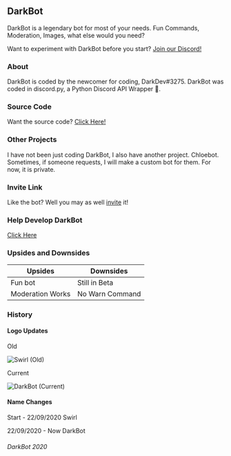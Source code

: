 ## DarkBot

DarkBot is a legendary bot for most of your needs. Fun Commands, Moderation, Images, what else would you need?


Want to experiment with DarkBot before you start? [Join our Discord!](https://discord.gg/YQvTPCc) 

### About

DarkBot is coded by the newcomer for coding, DarkDev#3275. DarkBot was coded in discord.py, a Python Discord API Wrapper 🐍. 

### Source Code

Want the source code? [Click Here!](https://github.com/DarkkDev/DarkBot/blob/gh-pages/source.py)

### Other Projects

I have not been just coding DarkBot, I also have another project. Chloebot. Sometimes, if someone requests, I will make a custom bot for them. For now, it is private.

### Invite Link

Like the bot? Well you may as well [invite](https://discord.com/api/oauth2/authorize?client_id=749823850660757545&permissions=268453894&redirect_uri=https%3A%2F%2Fdarkkdev.github.io%2F&scope=bot) it!

### Help Develop DarkBot

[Click Here](https://forms.gle/v5wjJ5WcPoqRvyzM6)


### Upsides and Downsides

Upsides | Downsides
------------ | -------------
Fun bot | Still in Beta
Moderation Works | No Warn Command

### History

#### Logo Updates


Old

![Swirl (Old)](https://cdn.discordapp.com/attachments/753022422122364991/757811197658529892/images_5.jpeg)


Current

![DarkBot (Current)](https://cdn.discordapp.com/attachments/753022422122364991/757811382820405338/images_1.jpg)

#### Name Changes

Start - 22/09/2020
Swirl

22/09/2020 - Now
DarkBot







###### DarkBot 2020
